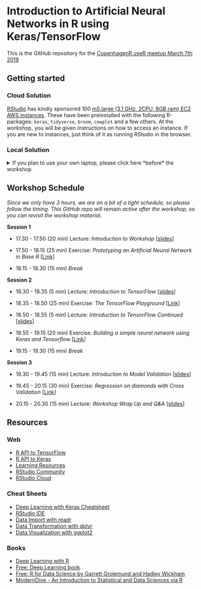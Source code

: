 Introduction to Artificial Neural Networks in R using Keras/TensorFlow
================

This is the GitHub repository for the [CopenhagenR useR meetup March 7th 2019](https://www.meetup.com/CopenhagenR-useR-Group/events/258482768/)

Getting started
---------------

### Cloud Solution

[RStudio](https://www.rstudio.com/) has kindly sponsored 100 [m5.large (3.1 GHz, 2CPU, 8GB ram) EC2 AWS instances](https://aws.amazon.com/ec2/instance-types/). These have been preinstalled with the following R-packages: `keras`, `tidyverse`, `broom`, `cowplot` and a few others. At the workshop, you will be given instructions on how to access an instance. If you are new to instances, just think of it as running RStudio in the browser.

### Local Solution

<details><summary>If you plan to use your own laptop, please click here *before* the workshop</summary>

Due to time constraints, please make sure, that you have successfully completed the following steps:

1.  Install the latest versions of `R` for [Linux](https://mirrors.dotsrc.org/cran/bin/linux/), [Mac](https://mirrors.dotsrc.org/cran/bin/macosx/) or [Windows](https://mirrors.dotsrc.org/cran/bin/windows/)
2.  Install the latest verstion of [`RStudio`](https://www.rstudio.com/products/rstudio/download/#download)
3.  Open `RStudio` and run the following commands one-by-one at the console:

``` r
install.packages('tidyverse')
install.packages('broom')
install.packages('cowplot')
install.packages('devtools')
devtools::install_github('rstudio/keras')
library('keras')
install_keras()
```

Then you can check your installation like so:

``` r
library('tidyverse')
library('keras')
mnist = dataset_mnist()
mnist %>% pluck('train') %>% pluck('x') %>% dim
dim(mnist$train$x)
```

Congratulations! That's it! Now you're ready for the workshop! </details>

Workshop Schedule
-----------------

*Since we only have 3 hours, we are on a bit of a tight schedule, so please follow the timing. This GitHub repo will remain active after the workshop, so you can revisit the workshop material.*

**Session 1**

-   17.30 - 17.50 (20 min) Lecture: *Introduction to Workshop* \[[slides](http://htmlpreview.github.io/?https://github.com/leonjessen/CPHRANNworkshop/blob/master/01_intro_to_ANNs/lecture/01_introduction_to_neural_networks.html)\]
-   17.50 - 18.15 (25 min) Exercise: *Prototyping an Artificial Neural Network in Base R* \[[Link](https://github.com/leonjessen/CPHRANNworkshop/blob/master/01_intro_to_ANNs/exercises/01_exercises.md)\]

-   18.15 - 18.30 (15 min) *Break*

**Session 2**

-   18.30 - 18.35 (5 min) Lecture: *Introduction to TensorFlow* \[[slides](http://htmlpreview.github.io/?https://github.com/leonjessen/CPHRANNworkshop/blob/master/02_intro_to_TF/lecture/02_introduction_to_tensorflow.html#1)\]

-   18.35 - 18.50 (25 min) Exercise: *The TensorFlow Playground* \[[Link](https://github.com/leonjessen/CPHRANNworkshop/blob/master/02_intro_to_TF/exercises/02_tensorflow_playground.md)\]

-   18.50 - 18.55 (5 min) Lecture: *Introduction to TensorFlow Continued* \[[slides](http://htmlpreview.github.io/?https://github.com/leonjessen/CPHRANNworkshop/blob/master/02_intro_to_TF/lecture/02_introduction_to_tensorflow_continued.html#1)\]

-   18.55 - 19.15 (20 min) Exercise: *Building a simple neural network using Keras and Tensorflow* \[[Link](https://github.com/leonjessen/CPHRANNworkshop/blob/master/02_intro_to_TF/exercises/02_simple_keras_ann.md)\]

-   19.15 - 19.30 (15 min) *Break*

**Session 3**

-   19.30 - 19.45 (15 min) Lecture: *Introduction to Model Validation* \[[slides](http://htmlpreview.github.io/?https://github.com/leonjessen/CPHRANNworkshop/blob/master/03_intro_to_model_validation/lecture/03_intro_to_model_validation.html)\]

-   19.45 - 20.15 (30 min) Exercise: *Regression on diamonds with Cross Validation* \[[Link](https://github.com/leonjessen/CPHRANNworkshop/blob/master/03_intro_to_model_validation/exercises/03_diamond_regr_with_cv.md)\]

-   20.15 - 20.30 (15 min) Lecture: *Workshop Wrap Up and Q&A* \[[slides](http://htmlpreview.github.io/?https://github.com/leonjessen/CPHRANNworkshop/blob/master/04_wrap_up/lecture/04_wrap_up.html)\]

Resources
---------

### Web

-   [R API to TensorFlow](https://tensorflow.rstudio.com/)
-   [R API to Keras](https://keras.rstudio.com/)
-   [Learning Resources](https://tensorflow.rstudio.com/learn/resources.html)
-   [RStudio Community](https://community.rstudio.com/)
-   [RStudio Cloud](https://rstudio.cloud/)

### Cheat Sheets

-   [Deep Learning with Keras Cheatsheet](https://github.com/rstudio/cheatsheets/raw/master/keras.pdf)
-   [RStudio IDE](https://github.com/rstudio/cheatsheets/raw/master/rstudio-ide.pdf)
-   [Data Import with readr](https://github.com/rstudio/cheatsheets/raw/master/data-import.pdf)
-   [Data Transformation with dplyr](https://github.com/rstudio/cheatsheets/raw/master/data-transformation.pdf)
-   [Data Visualization with ggplot2](https://github.com/rstudio/cheatsheets/raw/master/data-visualization-2.1.pdf)

### Books

-   [Deep Learning with R](https://www.manning.com/books/deep-learning-with-r)
-   [Free: Deep Learning book](https://www.deeplearningbook.org/)
-   [Free: R for Data Science by Garrett Grolemund and Hadley Wickham](https://r4ds.had.co.nz/)
-   [ModernDive - An Introduction to Statistical and Data Sciences via R](https://moderndive.com/)
